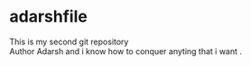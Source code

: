 # adarshfile
This is my second git repository
<br>
Author Adarsh and i know  how to conquer anyting that i want .

